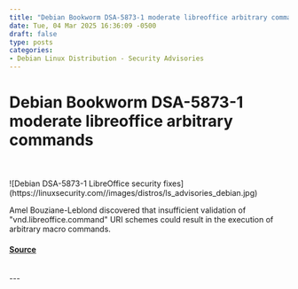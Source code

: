 ```yaml
---
title: "Debian Bookworm DSA-5873-1 moderate libreoffice arbitrary commands"
date: Tue, 04 Mar 2025 16:36:09 -0500
draft: false
type: posts
categories: 
- Debian Linux Distribution - Security Advisories
---
```

# Debian Bookworm DSA-5873-1 moderate libreoffice arbitrary commands

<br/>

<br/>
![Debian DSA-5873-1 LibreOffice security fixes](https://linuxsecurity.com//images/distros/ls_advisories_debian.jpg)

Amel Bouziane-Leblond discovered that insufficient validation of "vnd.libreoffice.command" URI schemes could result in the execution of arbitrary macro commands.

#### [Source](https://linuxsecurity.com/advisories/debian/debian-dsa-5873-1-libreoffice-security-advisory-updates-rkqvap0rp6yy)

<br/>
---
